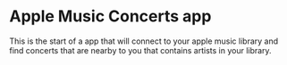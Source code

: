 # Apple Music Concerts app

This is the start of a app that will connect to your apple music library and find concerts that are nearby to you that contains artists in your library.
